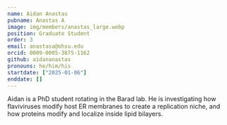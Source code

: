 ```yaml
---
name: Aidan Anastas
pubname: Anastas A
image: img/members/anastas_large.webp
position: Graduate Student
order: 3
email: anastasa@ohsu.edu
orcid: 0009-0005-3875-1162
github: aidananastas
pronouns: he/him/his
startdate: ["2025-01-06"]
enddate: []
---
```


Aidan is a PhD student rotating in the Barad lab. He is investigating how flaviviruses modify host ER membranes to create a replication niche, and how proteins modify and localize inside lipid bilayers.
